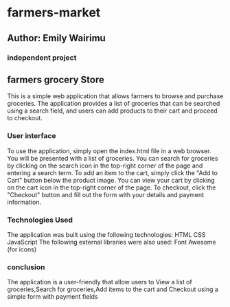 # farmers-market
## Author: Emily Wairimu
### independent project

## farmers grocery Store
This is a simple web application that allows farmers to browse and purchase groceries. The application provides a list of groceries that can be searched using a search field, and users can add products to their cart and proceed to checkout.

### User interface
To use the application, simply open the index.html file in a web browser. You will be presented with a list of groceries. You can search for groceries by clicking on the search icon in the top-right corner of the page and entering a search term. To add an item to the cart, simply click the "Add to Cart" button below the product image. You can view your cart by clicking on the cart icon in the top-right corner of the page. To checkout, click the "Checkout" button and fill out the form with your details and payment information.

### Technologies Used
The application was built using the following technologies:
HTML
CSS
JavaScript
The following external libraries were also used:
Font Awesome (for icons)

### conclusion
The application is a user-friendly that allow users to View a list of groceries,Search for groceries,Add items to the cart and Checkout using a simple form with payment fields

